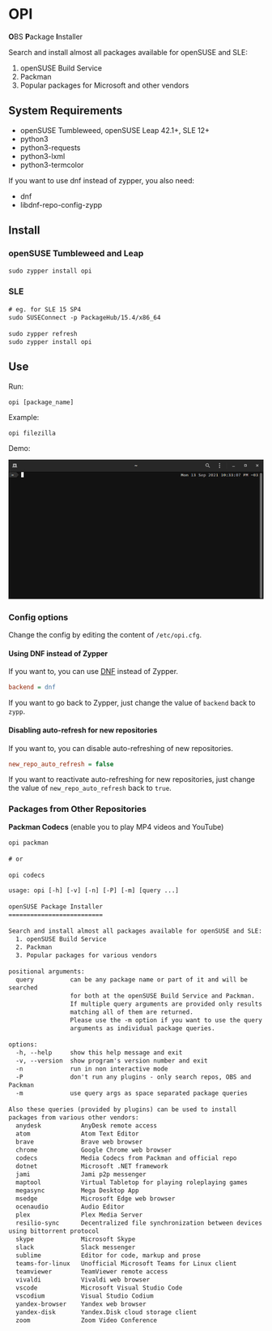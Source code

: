 # OPI

**O**BS **P**ackage **I**nstaller

Search and install almost all packages available for openSUSE and SLE:

1. openSUSE Build Service
2. Packman
3. Popular packages for Microsoft and other vendors

## System Requirements

- openSUSE Tumbleweed, openSUSE Leap 42.1+, SLE 12+
- python3
- python3-requests
- python3-lxml
- python3-termcolor

If you want to use dnf instead of zypper, you also need:

- dnf
- libdnf-repo-config-zypp

## Install

### openSUSE Tumbleweed and Leap

```
sudo zypper install opi
```

### SLE

```
# eg. for SLE 15 SP4
sudo SUSEConnect -p PackageHub/15.4/x86_64

sudo zypper refresh
sudo zypper install opi
```

## Use

Run:

```
opi [package_name]
```

Example:

```
opi filezilla
```

Demo:

![Screenshot](demo.gif)

### Config options

Change the config by editing the content of `/etc/opi.cfg`.

#### Using DNF instead of Zypper

If you want to, you can use [DNF](https://en.opensuse.org/SDB:DNF) instead of Zypper.

```cfg
backend = dnf
```

If you want to go back to Zypper, just change the value of `backend` back to `zypp`.

#### Disabling auto-refresh for new repositories

If you want to, you can disable auto-refreshing of new repositories.

```cfg
new_repo_auto_refresh = false
```

If you want to reactivate auto-refreshing for new repositories, just change the value of `new_repo_auto_refresh` back to `true`.

### Packages from Other Repositories

**Packman Codecs** (enable you to play MP4 videos and YouTube)

```
opi packman

# or

opi codecs
```

```
usage: opi [-h] [-v] [-n] [-P] [-m] [query ...]

openSUSE Package Installer
==========================

Search and install almost all packages available for openSUSE and SLE:
  1. openSUSE Build Service
  2. Packman
  3. Popular packages for various vendors

positional arguments:
  query          can be any package name or part of it and will be searched
                 for both at the openSUSE Build Service and Packman.
                 If multiple query arguments are provided only results
                 matching all of them are returned.
                 Please use the -m option if you want to use the query
                 arguments as individual package queries.

options:
  -h, --help     show this help message and exit
  -v, --version  show program's version number and exit
  -n             run in non interactive mode
  -P             don't run any plugins - only search repos, OBS and Packman
  -m             use query args as space separated package queries

Also these queries (provided by plugins) can be used to install packages from various other vendors:
  anydesk           AnyDesk remote access
  atom              Atom Text Editor
  brave             Brave web browser
  chrome            Google Chrome web browser
  codecs            Media Codecs from Packman and official repo
  dotnet            Microsoft .NET framework
  jami              Jami p2p messenger
  maptool           Virtual Tabletop for playing roleplaying games
  megasync          Mega Desktop App
  msedge            Microsoft Edge web browser
  ocenaudio         Audio Editor
  plex              Plex Media Server
  resilio-sync      Decentralized file synchronization between devices using bittorrent protocol
  skype             Microsoft Skype
  slack             Slack messenger
  sublime           Editor for code, markup and prose
  teams-for-linux   Unofficial Microsoft Teams for Linux client
  teamviewer        TeamViewer remote access
  vivaldi           Vivaldi web browser
  vscode            Microsoft Visual Studio Code
  vscodium          Visual Studio Codium
  yandex-browser    Yandex web browser
  yandex-disk       Yandex.Disk cloud storage client
  zoom              Zoom Video Conference
```
